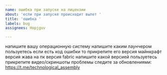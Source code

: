 ```yaml
---
name: ошибка при запуске на лицензии
about: 'если при запуске происходит вылет '
title: 'ошибка '
labels: bug
assignees: Hopjguv

---
```


напишите вашу операционную систему
напишите каким лаунчером пользуетесь
если есть код ошибки то прикрепите его
версия майнкрафт
версия жава на пк
версия fabric
напишите какой версией пользуетесь
прикрепите видео/скриншоты проблемы
следите за обновлениями: https://t.me/technological_assembly
